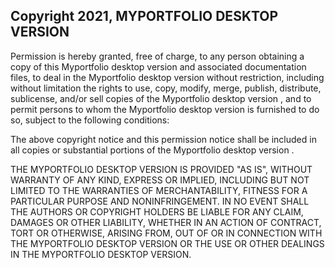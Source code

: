 ## Copyright 2021, MYPORTFOLIO DESKTOP VERSION

Permission is hereby granted, free of charge, to any person obtaining a copy of this Myportfolio desktop version and associated documentation files, to deal in the Myportfolio desktop version  without restriction, including without limitation the rights to use, copy, modify, merge, publish, distribute, sublicense, and/or sell copies of the Myportfolio desktop version , and to permit persons to whom the Myportfolio desktop version  is furnished to do so, subject to the following conditions:

The above copyright notice and this permission notice shall be included in all copies or substantial portions of the Myportfolio desktop version .

THE MYPORTFOLIO DESKTOP VERSION IS PROVIDED "AS IS", WITHOUT WARRANTY OF ANY KIND, EXPRESS OR IMPLIED, INCLUDING BUT NOT LIMITED TO THE WARRANTIES OF MERCHANTABILITY, FITNESS FOR A PARTICULAR PURPOSE AND NONINFRINGEMENT. IN NO EVENT SHALL THE AUTHORS OR COPYRIGHT HOLDERS BE LIABLE FOR ANY CLAIM, DAMAGES OR OTHER LIABILITY, WHETHER IN AN ACTION OF CONTRACT, TORT OR OTHERWISE, ARISING FROM, OUT OF OR IN CONNECTION WITH THE MYPORTFOLIO DESKTOP VERSION OR THE USE OR OTHER DEALINGS IN THE MYPORTFOLIO DESKTOP VERSION.